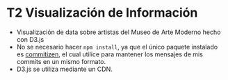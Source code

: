 # T2 Visualización de Información
* Visualización de data sobre artistas del Museo de Arte Moderno hecho con D3.js
* No se necesario hacer `npm install`, ya que el único paquete instalado es [commitizen](https://github.com/commitizen/cz-cli), el cual utilice para mantener los mensajes de mis commits en un mismo formato.
* D3.js se utiliza mediante un CDN.
